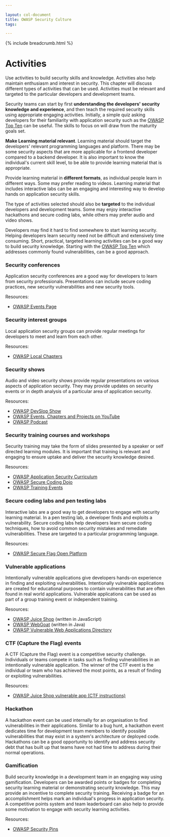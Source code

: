 ```yaml
---
  
layout: col-document
title: OWASP Security Culture
tags:

---
```

{% include breadcrumb.html %}
# Activities

Use activities to build security skills and knowledge. Activities also
help maintain enthusiasm and interest in security. This chapter will
discuss different types of activities that can be used. Activities must
be relevant and targeted to the particular developers and development
teams.

Security teams can start by first **understanding the developers\'
security knowledge and experience**, and then teach the required
security skills using appropriate engaging activities. Initially, a
simple quiz asking developers for their familiarity with application
security such as the [OWASP Top
Ten](https://owasp.org/www-project-top-ten/) can be useful. The skills
to focus on will draw from the maturity goals set.

**Make Learning material relevant**. Learning material should target the
developers\' relevant programming languages and platform. There may be
some security aspects that are more applicable for a frontend developer
compared to a backend developer. It is also important to know the
individual\'s current skill level, to be able to provide learning
material that is appropriate.

Provide learning material in **different formats**, as individual people
learn in different ways. Some may prefer reading to videos. Learning
material that includes interactive labs can be an engaging and
interesting way to develop hands on application security skills.

The type of activities selected should also be **targeted** to the
individual developers and development teams. Some may enjoy interactive
hackathons and secure coding labs, while others may prefer audio and
video shows.

Developers may find it hard to find somewhere to start learning
security. Helping developers learn security need not be difficult and
extensively time consuming. Short, practical, targeted learning
activities can be a good way to build security knowledge. Starting with
the [OWASP Top Ten](https://owasp.org/www-project-top-ten/) which
addresses commonly found vulnerabilities, can be a good approach.

### Security conferences

Application security conferences are a good way for developers to learn
from security professionals. Presentations can include secure coding
practices, new security vulnerabilities and new security tools.

Resources:

-   [OWASP Events Page](https://owasp.org/events/)

### Security interest groups

Local application security groups can provide regular meetings for
developers to meet and learn from each other.

Resources:

-   [OWASP Local Chapters](https://owasp.org/chapters/)

### Security shows

Audio and video security shows provide regular presentations on various
aspects of application security. They may provide updates on security
events or in depth analysis of a particular area of application
security.

Resources:

-   [OWASP DevSlop
    Show](https://www.youtube.com/channel/UCSmjcWvgVBqF3x_7e5rfe3A)
-   [OWASP Events, Chapters and Projects on
    YouTube](https://www.youtube.com/c/OWASPGLOBAL)
-   [OWASP Podcast](https://soundcloud.com/owasp-podcast)

### Security training courses and workshops

Security training may take the form of slides presented by a speaker or
self directed learning modules. It is important that training is
relevant and engaging to ensure uptake and deliver the security
knowledge desired.

Resources:

-   [OWASP Application Security
    Curriculum](https://owasp.org/www-project-application-security-curriculum/)
-   [OWASP Secure Coding
    Dojo](https://owasp.org/www-project-secure-coding-dojo/)
-   [OWASP Training Events](https://training.owasp.org/)

### Secure coding labs and pen testing labs

Interactive labs are a good way to get developers to engage with
security learning material. In a pen testing lab, a developer finds and
exploits a vulnerability. Secure coding labs help developers learn
secure coding techniques, how to avoid common security mistakes and
remediate vulnerabilities. These are targeted to a particular
programming language.

Resources:

-   [OWASP Secure Flag Open
    Platform](https://owasp.org/www-project-secureflag-open-platform/)

### Vulnerable applications

Intentionally vulnerable applications give developers hands-on
experience in finding and exploiting vulnerabilities. Intentionally
vulnerable applications are created for educational purposes to contain
vulnerabilities that are often found in real world applications.
Vulnerable applications can be used as part of a group training event or
independent training.

Resources:

-   [OWASP Juice Shop](https://owasp.org/www-project-juice-shop/)
    (written in JavaScript)
-   [OWASP WebGoat](https://owasp.org/www-project-webgoat/) (written
    in Java)
-   [OWASP Vulnerable Web Applications
    Directory](https://owasp.org/www-project-vulnerable-web-applications-directory/)

### CTF (Capture the Flag) events

A CTF (Capture the Flag) event is a competitive security challenge.
Individuals or teams compete in tasks such as finding vulnerabilities in
an intentionally vulnerable application. The winner of the CTF event is
the individual or team who has achieved the most points, as a result of
finding or exploiting vulnerabilities.

Resources:

-   [OWASP Juice Shop vulnerable app (CTF
    instructions)](https://pwning.owasp-juice.shop/part1/ctf.html)

### Hackathon

A hackathon event can be used internally for an organisation to find
vulnerabilities in their applications. Similar to a bug hunt, a
hackathon event dedicates time for development team members to identify
possible vulnerabilities that may exist in a system\'s architecture or
deployed code. Hackathons can be a good opportunity to identify and
address security debt that has built up that teams have not had time to
address during their normal operations.

### Gamification

Build security knowledge in a development team in an engaging way using
gamification. Developers can be awarded points or badges for completing
security learning material or demonstrating security knowledge. This may
provide an incentive to complete security training. Receiving a badge
for an accomplishment helps mark an individual\'s progress in
application security. A competitive points system and team leaderboard
can also help to provide some motivation to engage with security
learning activities.

Resources:

-   [OWASP Security
    Pins](https://owasp.org/www-project-security-pins/)